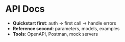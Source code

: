 # API Docs

- **Quickstart first**: auth → first call → handle errors
- **Reference second**: parameters, models, examples
- **Tools**: OpenAPI, Postman, mock servers
  